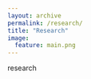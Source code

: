 ```yaml
---
layout: archive
permalink: /research/
title: "Research"
image:
  feature: main.png
---
```


research